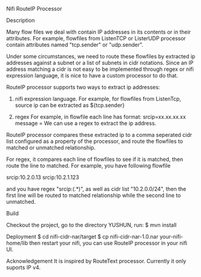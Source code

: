 Nifi RouteIP Processor

Description

Many flow files we deal with contain IP addresses in its contents or in their attributes.
For example, flowfiles from ListenTCP or ListerUDP processor contain attributes named "tcp.sender" or "udp.sender".

Under some circumstances, we need to route these flowfiles by extracted ip addresses against a subnet or a list of subnets in cidr notations.
Since an IP address matching a cidr is not easy to be implemented through regex or nifi expression language, it is nice to have a custom processor 
to do that.

RouteIP processor supports two ways to extract ip addresses:
1. nifi expression language.
For example, for flowfiles from ListenTcp, source ip can be extracted as ${tcp.sender}

2. regex
For example, in flowfile each line has format:
srcip=xx.xx.xx.xx message = 
We can use a regex to extract the ip address.

RouteIP processor compares these extracted ip to a comma seperated cidr list configured as a property of the processor, 
and route the flowfiles to matched or unmatched relationship.

For regex, it compares each line of flowfiles to see if it is matched, then route the line to matched.
For example, you have following flowfile

srcip:10.2.0.13
srcip:10.2.1.123

and you have regex "srcip:(.*)", as well as cidr list "10.2.0.0/24", 
then the first line will be routed to matched relationship while the second line to unmatched.

Build

Checkout the project, go to the directory YUSHUN, run:
$ mvn install

Deployment
$ cd nifi-cidr-nar/target
$ cp nifi-cidr-nar-1.0.nar your-nifi-home/lib
then restart your nifi, you can use RouteIP processor in your nifi UI.

Acknowledgement
It is inspired by RouteText processor.
Currently it only suports IP v4.



